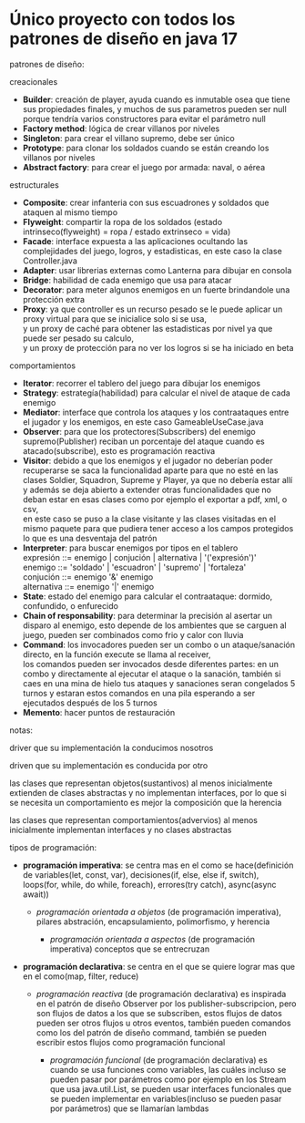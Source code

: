 # Único proyecto con todos los patrones de diseño en java 17

patrones de diseño:

creacionales

* **Builder**: creación de player, ayuda cuando es inmutable osea que tiene sus propiedades finales, y muchos de sus parametros pueden ser null porque tendría varios constructores para evitar el parámetro null
* **Factory method**: lógica de crear villanos por niveles
* **Singleton**: para crear el villano supremo, debe ser único
* **Prototype**: para clonar los soldados cuando se están creando los villanos por niveles
* **Abstract factory**: para crear el juego por armada: naval, o aérea


estructurales

* **Composite**: crear infanteria con sus escuadrones y soldados que ataquen al mismo tiempo
* **Flyweight**: compartir la ropa de los soldados (estado intrinseco(flyweight) = ropa / estado extrinseco = vida)
* **Facade**: interface expuesta a las aplicaciones ocultando las complejidades del juego, logros, y estadisticas, en este caso la clase Controller.java
* **Adapter**: usar librerias externas como Lanterna para dibujar en consola
* **Bridge**: habilidad de cada enemigo que usa para atacar
* **Decorator**: para meter algunos enemigos en un fuerte brindandole una protección extra
* **Proxy**: ya que controller es un recurso pesado se le puede aplicar un proxy virtual para que se inicialice solo si se usa,  
y un proxy de caché para obtener las estadisticas por nivel ya que puede ser pesado su calculo,  
y un proxy de protección para no ver los logros si se ha iniciado en beta

comportamientos

* **Iterator**: recorrer el tablero del juego para dibujar los enemigos
* **Strategy**: estrategía(habilidad) para calcular el nivel de ataque de cada enemigo
* **Mediator**: interface que controla los ataques y los contraataques entre el jugador y los enemigos, en este caso GameableUseCase.java
* **Observer**: para que los protectores(Subscribers) del enemigo supremo(Publisher) reciban un porcentaje del ataque cuando es atacado(subscribe), esto es programación reactiva
* **Visitor**: debido a que los enemigos y el jugador no deberían poder recuperarse se saca la funcionalidad aparte para que no esté en las clases Soldier, Squadron, Supreme y Player, ya que no debería estar allí y además se deja abierto a extender otras funcionalidades que no deban estar en esas clases como por ejemplo el exportar a pdf, xml, o csv,  
en este caso se puso a la clase visitante y las clases visitadas en el mismo paquete para que pudiera tener acceso a los campos protegidos lo que es una desventaja del patrón
* **Interpreter**: para buscar enemigos por tipos en el tablero  
expresión ::= enemigo | conjución | alternativa | '('expresión')'  
enemigo ::= 'soldado' | 'escuadron' | 'supremo' | 'fortaleza'  
conjución ::= enemigo '&' enemigo  
alternativa ::= enemigo '|' enemigo
* **State**: estado del enemigo para calcular el contraataque: dormido, confundido, o enfurecido
* **Chain of responsability**: para determinar la precisión al asertar un disparo al enemigo, esto depende de los ambientes que se carguen al juego, pueden ser combinados como frio y calor con lluvia
* **Command**: los invocadores pueden ser un combo o un ataque/sanación directo, en la función execute se llama al receiver,  
los comandos pueden ser invocados desde diferentes partes: en un combo y directamente al ejecutar el ataque o la sanación, también si caes en una mina de hielo tus ataques y sanaciones seran congelados 5 turnos y estaran estos comandos en una pila esperando a ser ejecutados después de los 5 turnos
* **Memento**: hacer puntos de restauración


notas:

driver que su implementación la conducimos nosotros

driven que su implementación es conducida por otro

las clases que representan objetos(sustantivos) al menos inicialmente extienden de clases abstractas y no implementan interfaces, por lo que si se necesita un comportamiento es mejor la composición que la herencia

las clases que representan comportamientos(advervios) al menos inicialmente implementan interfaces y no clases abstractas

tipos de programación:

* **programación imperativa**: se centra mas en el como se hace(definición de variables(let, const, var), decisiones(if, else, else if, switch), loops(for, while, do while, foreach), errores(try catch), async(async await))

	* _programación orientada a objetos_ (de programación imperativa), pilares abstración, encapsulamiento, polimorfismo, y herencia
	
		* _programación orientada a aspectos_ (de programación imperativa) conceptos que se entrecruzan


* **programación declarativa**: se centra en el que se quiere lograr mas que en el como(map, filter, reduce)

	* _programación reactiva_ (de programación declarativa) es inspirada en el patrón de diseño Observer por los publisher-subscripcion, pero son flujos de datos a los que se subscriben, estos flujos de datos pueden ser otros flujos u otros eventos, también pueden comandos como los del patrón de diseño command, también se pueden escribir estos flujos como programación funcional
	
		* _programación funcional_ (de programación declarativa) es cuando se usa funciones como variables, las cuáles incluso se pueden pasar por parámetros como por ejemplo en los Stream que usa java.util.List, se pueden usar interfaces funcionales que se pueden implementar en variables(incluso se pueden pasar por parámetros) que se llamarían lambdas

